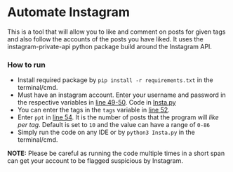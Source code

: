 # Automate Instagram 

This is a tool that will allow you to like and comment on posts for given tags and also follow the accounts of the posts you have liked. It uses the instagram-private-api python package build around the Instagram API.

### How to run

- Install required package by ```pip install -r requirements.txt``` in the terminal/cmd.
- Must have an instagram account. Enter your username and password in the respective variables in [line 49-50](/AutoInsta/Insta.py#L49). Code in [Insta.py](/AutoInsta/Insta.py)
- You can enter the tags in the ```tags``` variable in [line 52](/AutoInsta/Insta.py#L52).
- Enter ```ppt``` in [line 54](/AutoInsta/Insta.py#L54). It is the number of posts that the program will *like per tag*. Default is set to ```10``` and the value can have a range of ```0-86```
-  Simply run the code on any IDE or by ```python3 Insta.py``` in the terminal/cmd.


**NOTE:** Please be careful as running the code multiple times in a short span can get your account to be flagged suspicious by Instagram. 
